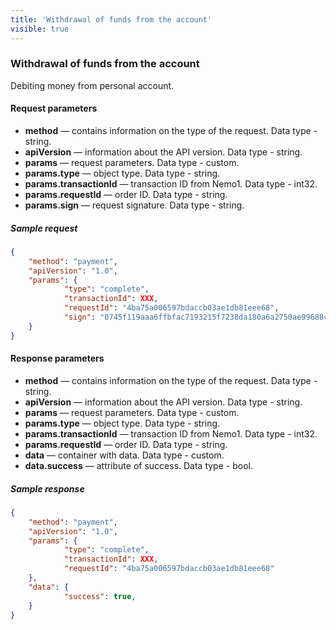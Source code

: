 ```yaml
---
title: 'Withdrawal of funds from the account'
visible: true
---
```


### Withdrawal of funds from the account

Debiting money from personal account. 

#### Request parameters

-   **method** — contains information on the type of the request. Data type - string.
-   **apiVersion** — information about the API version. Data type - string. 
-   **params** — request parameters. Data type - custom.
-   **params.type** — object type. Data type - string.
-   **params.transactionId** — transaction ID from Nemo1. Data type - int32.
-   **params.requestId** — order ID. Data type - string.
-   **params.sign** — request signature. Data type - string.

##### Sample request
```json
{
    "method": "payment",
    "apiVersion": "1.0",
    "params": {
        	"type": "complete",
        	"transactionId": XXX,
        	"requestId": "4ba75a006597bdaccb03ae1db81eee68",
        	"sign": "0745f119aaa6ffbfac7193215f7238da180a6a2750ae99688ce7b53cdbbb48b9"
    }
}
```

#### Response parameters

-   **method** — contains information on the type of the request. Data type - string.
-   **apiVersion** — information about the API version. Data type - string.
-   **params** — request parameters. Data type - custom.
-   **params.type** — object type. Data type - string.
-   **params.transactionId** — transaction ID from Nemo1. Data type - int32.
-   **params.requestId** — order ID. Data type - string.
-   **data** — container with data. Data type - custom.
-   **data.success** — attribute of success. Data type - bool.

##### Sample response
```json
{
    "method": "payment",
    "apiVersion": "1.0",
    "params": {
        	"type": "complete",
        	"transactionId": XXX,
        	"requestId": "4ba75a006597bdaccb03ae1db81eee68"
    },
    "data": {
        	"success": true,
    }
}
```